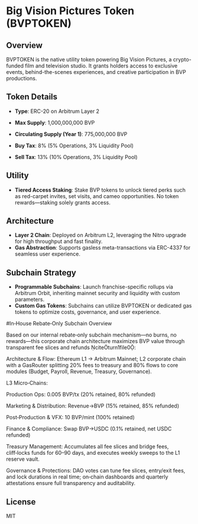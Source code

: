 # Big Vision Pictures Token (BVPTOKEN)

## Overview

BVPTOKEN is the native utility token powering Big Vision Pictures, a crypto-funded film and television studio. It grants holders access to exclusive events, behind-the-scenes experiences, and creative participation in BVP productions.

## Token Details

* **Type**: ERC-20 on Arbitrum Layer 2

* **Max Supply**: 1,000,000,000 BVP

* **Circulating Supply (Year 1)**: 775,000,000 BVP

* **Buy Tax**: 8% (5% Operations, 3% Liquidity Pool)

* **Sell Tax**: 13% (10% Operations, 3% Liquidity Pool)

## Utility

* **Tiered Access Staking**: Stake BVP tokens to unlock tiered perks such as red-carpet invites, set visits, and cameo opportunities. No token rewards—staking solely grants access.

## Architecture

* **Layer 2 Chain**: Deployed on Arbitrum L2, leveraging the Nitro upgrade for high throughput and fast finality.
* **Gas Abstraction**: Supports gasless meta-transactions via ERC-4337 for seamless user experience.

## Subchain Strategy

* **Programmable Subchains**: Launch franchise-specific rollups via Arbitrum Orbit, inheriting mainnet security and liquidity with custom parameters.
* **Custom Gas Tokens**: Subchains can utilize BVPTOKEN or dedicated gas tokens to optimize costs, governance, and user experience.

#In‑House Rebate‑Only Subchain Overview

Based on our internal rebate‑only subchain mechanism—no burns, no rewards—this corporate chain architecture maximizes BVP value through transparent fee slices and refunds citeturn1file0:

Architecture & Flow: Ethereum L1 → Arbitrum Mainnet; L2 corporate chain with a GasRouter splitting 20% fees to treasury and 80% flows to core modules (Budget, Payroll, Revenue, Treasury, Governance).

L3 Micro‑Chains:

Production Ops: 0.005 BVP/tx (20% retained, 80% refunded)

Marketing & Distribution: Revenue→BVP (15% retained, 85% refunded)

Post‑Production & VFX: 10 BVP/mint (100% retained)

Finance & Compliance: Swap BVP→USDC (0.1% retained, net USDC refunded)

Treasury Management: Accumulates all fee slices and bridge fees, cliff‑locks funds for 60–90 days, and executes weekly sweeps to the L1 reserve vault.

Governance & Protections: DAO votes can tune fee slices, entry/exit fees, and lock durations in real time; on‑chain dashboards and quarterly attestations ensure full transparency and auditability.
## License

MIT
